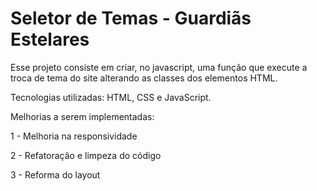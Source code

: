 # Seletor de Temas - Guardiãs Estelares

Esse projeto consiste em criar, no javascript, uma função que execute a troca de tema do site alterando as classes dos elementos HTML.

Tecnologias utilizadas: HTML, CSS e JavaScript.

Melhorias a serem implementadas:

1 - Melhoria na responsividade

2 - Refatoração e limpeza do código

3 - Reforma do layout
